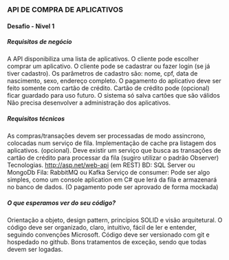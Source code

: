 ### API DE COMPRA DE APLICATIVOS
#### Desafio - Nivel 1

##### Requisitos de negócio
A API disponibiliza uma lista de aplicativos.
O cliente pode escolher comprar um aplicativo.
O cliente pode se cadastrar ou fazer login (se já tiver cadastro).
Os parâmetros de cadastro são: nome, cpf, data de nascimento, sexo, endereço completo.
O pagamento do aplicativo deve ser feito somente com cartão de crédito.
Cartão de crédito pode (opcional) ficar guardado para uso futuro.
O sistema só salva cartões que são válidos
Não precisa desenvolver a administração dos aplicativos.

##### Requisitos técnicos
As compras/transações devem ser processadas de modo assincrono, colocadas num serviço de fila.
Implementação de cache pra listagem dos aplicativos. (opcional).
Deve existir um serviço que busca as transações de cartão de crédito para processar da fila (sugiro utilizar o padrão Observer)
Tecnologias.
http://asp.net/web-api (em REST)
BD: SQL Server ou MongoDb
Fila: RabbitMQ ou Kafka
Serviço de consumer: Pode ser algo simples, como um console aplication em C# que lerá da fila e armazenará no banco de dados. (O pagamento pode ser aprovado de forma mockada)

##### O que esperamos ver do seu código?
Orientação a objeto, design pattern, princípios SOLID e visão arquitetural.
O código deve ser organizado, claro, intuitivo, fácil de ler e entender, seguindo convenções Microsoft.
Código deve ser versionado com git e hospedado no github.
Bons tratamentos de exceção, sendo que todas devem ser logadas.
